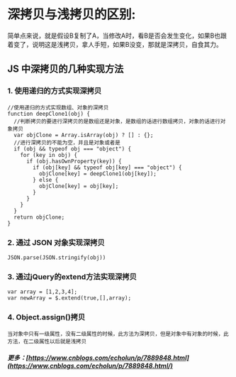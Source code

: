 # 深拷贝与浅拷贝的区别:
简单点来说，就是假设B复制了A，当修改A时，看B是否会发生变化，如果B也跟着变了，说明这是浅拷贝，拿人手短，如果B没变，那就是深拷贝，自食其力。

## JS 中深拷贝的几种实现方法
### 1. 使用递归的方式实现深拷贝

```
//使用递归的方式实现数组、对象的深拷贝
function deepClone1(obj) {
  //判断拷贝的要进行深拷贝的是数组还是对象，是数组的话进行数组拷贝，对象的话进行对象拷贝
  var objClone = Array.isArray(obj) ? [] : {};
  //进行深拷贝的不能为空，并且是对象或者是
  if (obj && typeof obj === "object") {
    for (key in obj) {
      if (obj.hasOwnProperty(key)) {
        if (obj[key] && typeof obj[key] === "object") {
          objClone[key] = deepClone1(obj[key]);
        } else {
          objClone[key] = obj[key];
        }
      }
    }
  }
  return objClone;
}
```

### 2. 通过 JSON 对象实现深拷贝

```
JSON.parse(JSON.stringify(obj))
```

### 3. 通过jQuery的extend方法实现深拷贝

```
var array = [1,2,3,4];
var newArray = $.extend(true,[],array);
```

### 4. Object.assign()拷贝

```
当对象中只有一级属性，没有二级属性的时候，此方法为深拷贝，但是对象中有对象的时候，此方法，在二级属性以后就是浅拷贝
```

##### 更多：[https://www.cnblogs.com/echolun/p/7889848.html](https://www.cnblogs.com/echolun/p/7889848.html/)
